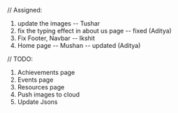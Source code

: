 // Assigned: <br /> 
1. update the images -- Tushar
2. fix the typing effect in about us page -- fixed (Aditya)
3. Fix Footer, Navbar -- Ikshit
4. Home page -- Mushan  -- updated (Aditya)

// TODO: <br/>
1. Achievements page
2. Events page 
3. Resources page
4. Push images to cloud
5. Update Jsons
